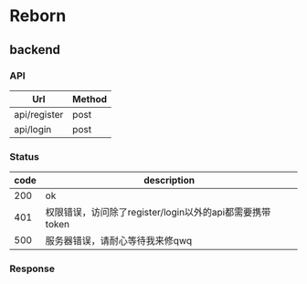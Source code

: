 

# Reborn

## backend

### API

| Url          | Method |
| ------------ | ------ |
| api/register | post   |
| api/login    | post   |

### Status

| code | description                                              |
| ---- | -------------------------------------------------------- |
| 200  | ok                                                       |
| 401  | 权限错误，访问除了register/login以外的api都需要携带token |
| 500  | 服务器错误，请耐心等待我来修qwq                          |

### Response


